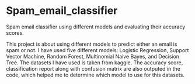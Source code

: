 # Spam_email_classifier
Spam email classifier using different models and evaluating their accuracy scores.

This project is about using different models to predict either an email is spam or not. I have used five different models: Logistic Regression, Support Vector Machine, Random Forest, Multinomial Naive Bayes, and Decision Tree.
The datasets I have used is taken from kaggle. The accuracy score, classification report along with confusion matrix are also outputed in the code, which helped me to determine which model to use for this datasets.


